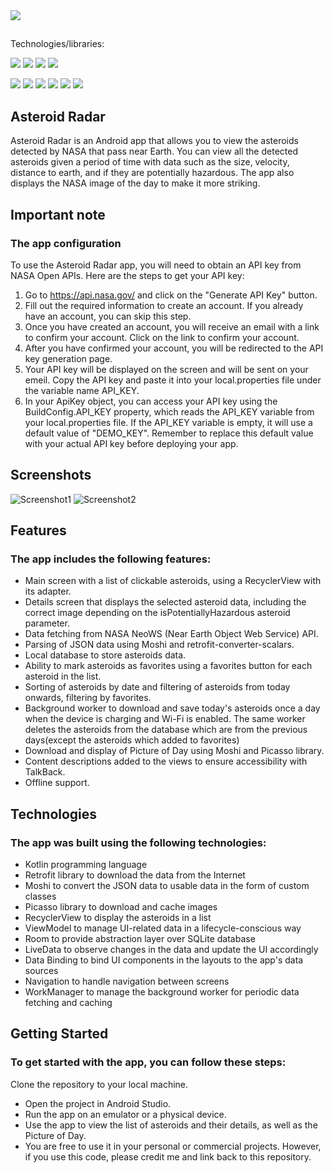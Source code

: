 <img src="https://img.shields.io/badge/kotlin-1C2149?style=for-the-badge&logo=kotlin&logoColor=orange"/>

## 
Technologies/libraries:

<img src="https://img.shields.io/badge/livedata-1C2149?style=for-the-badge&logo=google&logoColor=blue"/>   <img src="https://img.shields.io/badge/MVVM-1C2149?style=for-the-badge&logo=google&logoColor=blue"/>   <img src="https://img.shields.io/badge/NavComponent-1C2149?style=for-the-badge&logo=google&logoColor=blue"/>   <img src="https://img.shields.io/badge/data binding-1C2149?style=for-the-badge&logo=google&logoColor=blue"/>


<img src="https://img.shields.io/badge/Kotlin Coroutines-1C2149?style=for-the-badge&logo=kotlin&logoColor=blue"/>   <img src="https://img.shields.io/badge/Room-1C2149?style=for-the-badge&logo=kotlin&logoColor=blue"/>   <img src="https://img.shields.io/badge/Retrofit-1C2149?style=for-the-badge&logo=kotlin&logoColor=blue"/>
<img src="https://img.shields.io/badge/Picasso-1C2149?style=for-the-badge&logo=kotlin&logoColor=blue"/>   <img src="https://img.shields.io/badge/Use Cases-1C2149?style=for-the-badge&logo=kotlin&logoColor=blue"/>   <img src="https://img.shields.io/badge/Unit Tests-1C2149?style=for-the-badge&logo=kotlin&logoColor=blue"/>  

## Asteroid Radar
Asteroid Radar is an Android app that allows you to view the asteroids detected by NASA that pass near Earth. You can view all the detected asteroids given a period of time with data such as the size, velocity, distance to earth, and if they are potentially hazardous. The app also displays the NASA image of the day to make it more striking.


## Important note
### The app configuration
To use the Asteroid Radar app, you will need to obtain an API key from NASA Open APIs. Here are the steps to get your API key:

1. Go to https://api.nasa.gov/ and click on the "Generate API Key" button.
2. Fill out the required information to create an account. If you already have an account, you can skip this step.
3. Once you have created an account, you will receive an email with a link to confirm your account. Click on the link to confirm your account.
4. After you have confirmed your account, you will be redirected to the API key generation page. 
5. Your API key will be displayed on the screen and will be sent on your emeil. Copy the API key and paste it into your local.properties file under the variable name API_KEY.
6. In your ApiKey object, you can access your API key using the BuildConfig.API_KEY property, which reads the API_KEY variable from your local.properties file. If the API_KEY variable is empty, it will use a default value of "DEMO_KEY". Remember to replace this default value with your actual API key before deploying your app.


## Screenshots
![Screenshot1](https://video.udacity-data.com/topher/2020/June/5edeac1d_screen-shot-2020-06-08-at-2.21.53-pm/screen-shot-2020-06-08-at-2.21.53-pm.png)
![Screenshot2](https://video.udacity-data.com/topher/2020/June/5edeac35_screen-shot-2020-06-08-at-2.22.18-pm/screen-shot-2020-06-08-at-2.22.18-pm.png)


## Features
### The app includes the following features:

* Main screen with a list of clickable asteroids, using a RecyclerView with its adapter. 
* Details screen that displays the selected asteroid data, including the correct image depending on the isPotentiallyHazardous asteroid parameter. 
* Data fetching from NASA NeoWS (Near Earth Object Web Service) API. 
* Parsing of JSON data using Moshi and retrofit-converter-scalars. 
* Local database to store asteroids data. 
* Ability to mark asteroids as favorites using a favorites button for each asteroid in the list.
* Sorting of asteroids by date and filtering of asteroids from today onwards, filtering by favorites.
* Background worker to download and save today's asteroids once a day when the device is charging and Wi-Fi is enabled. The same worker deletes the asteroids from the database which are from the previous days(except the asteroids which added to favorites)
* Download and display of Picture of Day using Moshi and Picasso library. 
* Content descriptions added to the views to ensure accessibility with TalkBack. 
* Offline support. 



## Technologies
### The app was built using the following technologies:

* Kotlin programming language
* Retrofit library to download the data from the Internet
* Moshi to convert the JSON data to usable data in the form of custom classes
* Picasso library to download and cache images
* RecyclerView to display the asteroids in a list
* ViewModel to manage UI-related data in a lifecycle-conscious way
* Room to provide abstraction layer over SQLite database
* LiveData to observe changes in the data and update the UI accordingly
* Data Binding to bind UI components in the layouts to the app's data sources
* Navigation to handle navigation between screens
* WorkManager to manage the background worker for periodic data fetching and caching

## Getting Started
### To get started with the app, you can follow these steps:

Clone the repository to your local machine.
* Open the project in Android Studio.
* Run the app on an emulator or a physical device.
* Use the app to view the list of asteroids and their details, as well as the Picture of Day.
* You are free to use it in your personal or commercial projects. However, if you use this code, please credit me and link back to this repository.
